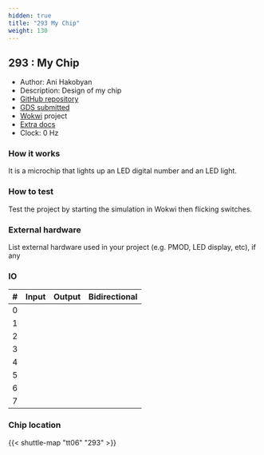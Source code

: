 ```yaml
---
hidden: true
title: "293 My Chip"
weight: 130
---
```


## 293 : My Chip

* Author: Ani Hakobyan
* Description: Design of my chip
* [GitHub repository](https://github.com/AniBobChum/My-Chip)
* [GDS submitted](https://github.com/AniBobChum/My-Chip/actions/runs/8676210159)
* [Wokwi](https://wokwi.com/projects/393815624518031361) project
* [Extra docs]()
* Clock: 0 Hz

<!---

This file is used to generate your project datasheet. Please fill in the information below and delete any unused
sections.

You can also include images in this folder and reference them in the markdown. Each image must be less than
512 kb in size, and the combined size of all images must be less than 1 MB.
-->


### How it works

It is a microchip that lights up an LED digital number and an LED light.

### How to test

Test the project by starting the simulation in Wokwi then flicking switches.

### External hardware

List external hardware used in your project (e.g. PMOD, LED display, etc), if any


### IO

| #             | Input    | Output   | Bidirectional   |
| ------------- | -------- | -------- | --------------- |
| 0 |   |   |         |
| 1 |   |   |         |
| 2 |   |   |         |
| 3 |   |   |         |
| 4 |   |   |         |
| 5 |   |   |         |
| 6 |   |   |         |
| 7 |   |   |         |


### Chip location

{{< shuttle-map "tt06" "293" >}}
